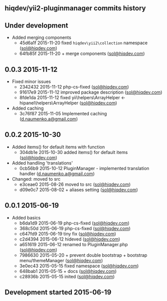 hiqdev/yii2-pluginmanager commits history
-----------------------------------------

## Under development

- Added merging components
    - 45d6a1f 2015-11-20 fixed `hiqdev\yii2\collection` namespace (sol@hiqdev.com)
    - 64fb85f 2015-11-20 + merge components (sol@hiqdev.com)

## 0.0.3 2015-11-12

- Fixed minor issues
    - 2342432 2015-11-12 php-cs-fixed (sol@hiqdev.com)
    - 91617e9 2015-11-12 improved package description (sol@hiqdev.com)
    - 8fde1da 2015-11-12 fixed yii\helpers\ArrayHelper <- hipanel\helpers\ArrayHelper (sol@hiqdev.com)
- Added caching
    - 3c76f87 2015-11-05 Implemented caching (d.naumenko.a@gmail.com)

## 0.0.2 2015-10-30

- Added items() for default items with function
    - 304db1e 2015-10-30 added items() for default items (sol@hiqdev.com)
- Added handling 'translations'
    - 0cb56b9 2015-10-12 PluginManager - implemented translation handler (d.naumenko.a@gmail.com)
- Changed: moved to src
    - e3ceae0 2015-08-26 moved to src (sol@hiqdev.com)
    - d09e0c7 2015-08-02 + aliases setting (sol@hiqdev.com)

## 0.0.1 2015-06-19

- Added basics
    - b6da1d9 2015-06-19 php-cs-fixed (sol@hiqdev.com)
    - 368c50d 2015-06-19 php-cs-fixed (sol@hiqdev.com)
    - c647fd9 2015-06-19 tiny fix (sol@hiqdev.com)
    - c2d4394 2015-06-12 hideved (sol@hiqdev.com)
    - a651619 2015-06-12 renamed to PluginManager.php (sol@hiqdev.com)
    - 7986630 2015-05-20 + prevent double bootstrap + bootstrap menu/themeManager (sol@hiqdev.com)
    - 3e0ec43 2015-05-15 fixed namespace (sol@hiqdev.com)
    - 648bab1 2015-05-15 + docs (sol@hiqdev.com)
    - c28936b 2015-05-15 inited (sol@hiqdev.com)

## Development started 2015-06-19

